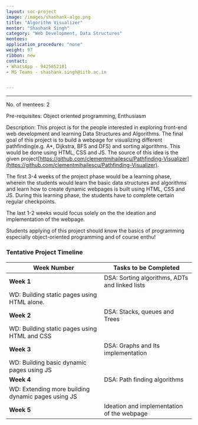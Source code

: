 ```yaml
---
layout: soc-project
image: /images/shashank-algo.png
title: "Algorithm Visualizer"
mentor: "Shashank Singh"
category: "Web Development, Data Structures"
mentees:
application_procedure: "none"
weight: 97
ribbon: new
contact: 
- WhatsApp - 9425852101 
- MS Teams - shashank.singh@iitb.ac.in


---
```


---



<!--break-->

No. of mentees: 2

Pre-requisites: Object oriented programming, Enthusiasm

Description:
This project is for the people interested in exploring front-end web development and learning Data Structures and Algorithms. The final goal of this project is to build a webpage for visualizing different pathfinding(e.g. A*, Dijkstra, BFS and DFS) and sorting algorithms. This would be done using HTML, CSS and JS. The source of this idea is the given project[https://github.com/clementmihailescu/Pathfinding-Visualizer](https://github.com/clementmihailescu/Pathfinding-Visualizer). 

The first 3-4 weeks of the project phase would be a learning phase, wherein the students would learn the basic data structures and algorithms and learn how to create dynamic webpages is built using HTML, CSS and JS. During this learning phase, the students have to complete certain regular checkpoints.

The last 1-2 weeks would focus solely on the the ideation and implementation of the webpage.

Students applying of this project should know the basics of programming especially object-oriented programming and of course enthu!


<!--break-->

### Tentative Project Timeline
<!--break-->

|Week Number  | Tasks to be Completed|
|--- | --- | 
|**Week 1** | DSA: Sorting algorithms, ADTs and linked lists 
WD: Building static pages using HTML alone.|
|**Week 2** | DSA: Stacks, queues and Trees 
WD: Building static pages using HTML and CSS|
|**Week 3** | DSA: Graphs and Its implementation
 WD: Building basic dynamic pages using JS|
|**Week 4** | DSA: Path finding algorithms
WD: Extending more building dynamic pages using JS|
|**Week 5** | Ideation and implementation of the webpage|

<!--break-->

